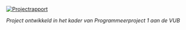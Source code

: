 [![Projectrapport](pad/naar/screenshot.png)](pad/naar/rapport.pdf)

*Project ontwikkeld in het kader van Programmeerproject 1 aan de VUB*
